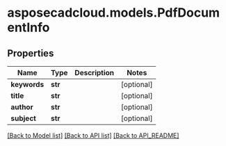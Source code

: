 # asposecadcloud.models.PdfDocumentInfo

## Properties
Name | Type | Description | Notes
------------ | ------------- | ------------- | -------------
**keywords** | **str** |  | [optional] 
**title** | **str** |  | [optional] 
**author** | **str** |  | [optional] 
**subject** | **str** |  | [optional] 

[[Back to Model list]](API_README.md#documentation-for-models) [[Back to API list]](API_README.md#documentation-for-api-endpoints) [[Back to API_README]](API_README.md)



